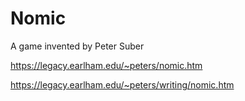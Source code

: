 # Nomic

A game invented by Peter Suber

https://legacy.earlham.edu/~peters/nomic.htm

https://legacy.earlham.edu/~peters/writing/nomic.htm
